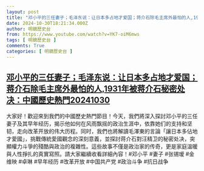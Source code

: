 ```yaml
---
layout: post
title: "邓小平的三任妻子；毛泽东说：让日本多占地才爱国；蒋介石除毛主席外最怕的人,1931年被蒋介石秘密处决：中國歷史熱門20241030"
date: 2024-10-30T18:21:34.000Z
author: 明鏡歷史台
from: https://www.youtube.com/watch?v=YK7-oiM6mws
tags: [ 明鏡歷史台 ]
comments: True
categories: [ 明鏡歷史台 ]
---
```

<!--1730312494000-->
[邓小平的三任妻子；毛泽东说：让日本多占地才爱国；蒋介石除毛主席外最怕的人,1931年被蒋介石秘密处决：中國歷史熱門20241030](https://www.youtube.com/watch?v=YK7-oiM6mws)
------

<div>
大家好！歡迎來到我們的中國歷史熱門節目！今天，我們將深入探討邓小平的三任妻子及其早年经历，揭示他如何在风雨飘摇的政治生涯中，依靠她们的支持和坚韧，走向改革开放的伟大历程。同时，我們也將解讀毛澤東的言論「讓日本多佔地才愛國」，挑戰傳統愛國觀念的深刻意義，並探討蒋介石對汪精卫的秘密处决，突顯權力斗爭的殘酷與政治的複雜性。這些故事不僅是政治家的传奇，更是家庭溫暖與人性掙扎的真實寫照。請大家繼續收看詳細內容！#邓小平 #妻子 #张锡瑷 #金维映 #卓琳 #早年经历 #改革开放 #中国共产党 #政治斗争 #抗日战争
</div>
